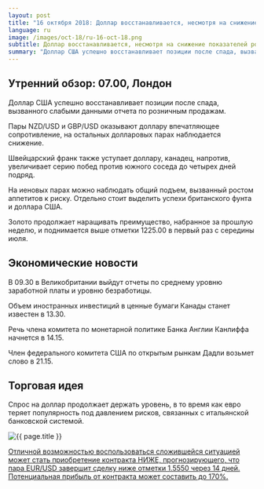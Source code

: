 ```yaml
---
layout: post
title: "16 октября 2018: Доллар восстанавливается, несмотря на снижение показателей розничных продаж"
language: ru
image: /images/oct-18/ru-16-oct-18.png
subtitle: Доллар восстанавливается, несмотря на снижение показателей розничных продаж
summary: "Доллар США успешно восстанавливает позиции после спада, вызванного слабыми данными отчета по розничным продажам"
---
```

## Утренний обзор: 07.00, Лондон
 
Доллар США успешно восстанавливает позиции после спада, вызванного слабыми данными отчета по розничным продажам.

Пары NZD/USD и GBP/USD оказывают доллару впечатляющее сопротивление, на остальных долларовых парах наблюдается снижение.

Швейцарский франк также уступает доллару, канадец, напротив, увеличивает серию побед против южного соседа до четырех дней подряд.

На иеновых парах можно наблюдать общий подъем, вызванный ростом аппетитов к риску. Отдельно стоит выделить успехи британского фунта и доллара США.

Золото продолжает наращивать преимущество, набранное за прошлую неделю, и поднимается выше отметки 1225.00 в первый раз с середины июля.
 
## Экономические новости
 
В 09.30 в Великобритании выйдут отчеты по среднему уровню заработной платы и уровню безработицы.

Объем иностранных инвестиций в ценные бумаги Канады станет известен в 13.30.

Речь члена комитета по монетарной политике Банка Англии Канлиффа начнется в 14.15.

Член федерального комитета США по открытым рынкам Дадли возьмет слово в 21.15.
 
## Торговая идея
 
Спрос на доллар продолжает держать уровень, в то время как евро теряет популярность под давлением рисков, связанных с итальянской банковской системой.

<img src="{{ site.url }}/images/oct-18/ru-16-oct-18.png" alt="{{ page.title }}"  title="{{ page.title }}">

<a href="%LINK%%?currency=USD&market=forex&underlying=frxEURUSD&formname=higherlower&duration_amount=14&duration_units=d&amount=10&amount_type=stake&expiry_type=duration&barrier=1.1550" target="_blank" rel="noopener noreferrer nofollow">Отличной возможностью воспользоваться сложившейся ситуацией может стать приобретение контракта НИЖЕ, прогнозирующего, что пара EUR/USD завершит сделку ниже отметки 1.5550 через 14 дней. Потенциальная прибыль от контракта может составить до 170%.</a>

